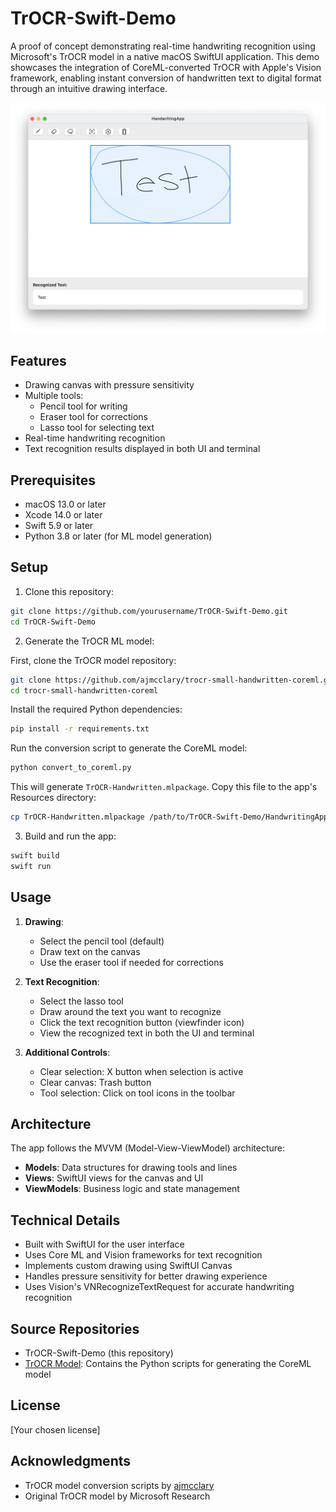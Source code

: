 # TrOCR-Swift-Demo

A proof of concept demonstrating real-time handwriting recognition using Microsoft's TrOCR model in a native macOS SwiftUI application. This demo showcases the integration of CoreML-converted TrOCR with Apple's Vision framework, enabling instant conversion of handwritten text to digital format through an intuitive drawing interface.

![Example of handwriting recognition](docs/example.png)

## Features

- Drawing canvas with pressure sensitivity
- Multiple tools:
  - Pencil tool for writing
  - Eraser tool for corrections
  - Lasso tool for selecting text
- Real-time handwriting recognition
- Text recognition results displayed in both UI and terminal

## Prerequisites

- macOS 13.0 or later
- Xcode 14.0 or later
- Swift 5.9 or later
- Python 3.8 or later (for ML model generation)

## Setup

1. Clone this repository:
```bash
git clone https://github.com/yourusername/TrOCR-Swift-Demo.git
cd TrOCR-Swift-Demo
```

2. Generate the TrOCR ML model:

First, clone the TrOCR model repository:
```bash
git clone https://github.com/ajmcclary/trocr-small-handwritten-coreml.git
cd trocr-small-handwritten-coreml
```

Install the required Python dependencies:
```bash
pip install -r requirements.txt
```

Run the conversion script to generate the CoreML model:
```bash
python convert_to_coreml.py
```

This will generate `TrOCR-Handwritten.mlpackage`. Copy this file to the app's Resources directory:
```bash
cp TrOCR-Handwritten.mlpackage /path/to/TrOCR-Swift-Demo/HandwritingApp/Resources/
```

3. Build and run the app:
```bash
swift build
swift run
```

## Usage

1. **Drawing**:
   - Select the pencil tool (default)
   - Draw text on the canvas
   - Use the eraser tool if needed for corrections

2. **Text Recognition**:
   - Select the lasso tool
   - Draw around the text you want to recognize
   - Click the text recognition button (viewfinder icon)
   - View the recognized text in both the UI and terminal

3. **Additional Controls**:
   - Clear selection: X button when selection is active
   - Clear canvas: Trash button
   - Tool selection: Click on tool icons in the toolbar

## Architecture

The app follows the MVVM (Model-View-ViewModel) architecture:

- **Models**: Data structures for drawing tools and lines
- **Views**: SwiftUI views for the canvas and UI
- **ViewModels**: Business logic and state management

## Technical Details

- Built with SwiftUI for the user interface
- Uses Core ML and Vision frameworks for text recognition
- Implements custom drawing using SwiftUI Canvas
- Handles pressure sensitivity for better drawing experience
- Uses Vision's VNRecognizeTextRequest for accurate handwriting recognition

## Source Repositories

- TrOCR-Swift-Demo (this repository)
- [TrOCR Model](https://github.com/ajmcclary/trocr-small-handwritten-coreml): Contains the Python scripts for generating the CoreML model

## License

[Your chosen license]

## Acknowledgments

- TrOCR model conversion scripts by [ajmcclary](https://github.com/ajmcclary)
- Original TrOCR model by Microsoft Research
